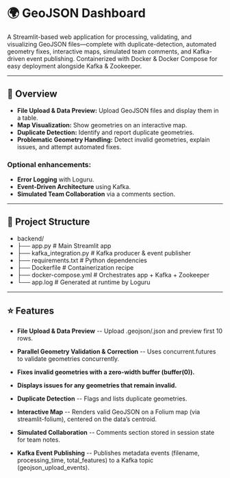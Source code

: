# 🌍 GeoJSON Dashboard

A Streamlit-based web application for processing, validating, and visualizing GeoJSON files—complete with duplicate-detection, automated geometry fixes, interactive maps, simulated team comments, and Kafka-driven event publishing. Containerized with Docker & Docker Compose for easy deployment alongside Kafka & Zookeeper.

---

## 🚀 Overview

- **File Upload & Data Preview:** Upload GeoJSON files and display them in a table.
- **Map Visualization:** Show geometries on an interactive map.
- **Duplicate Detection:** Identify and report duplicate geometries.
- **Problematic Geometry Handling:** Detect invalid geometries, explain issues, and attempt automated fixes.

### Optional enhancements:
- **Error Logging** with Loguru.
- **Event-Driven Architecture** using Kafka.
- **Simulated Team Collaboration** via a comments section.

---

## 📂 Project Structure


 - backend/
 - ├── app.py                  # Main Streamlit app
 - ├── kafka_integration.py    # Kafka producer & event publisher
 - ├── requirements.txt        # Python dependencies
 - ├── Dockerfile              # Containerization recipe
 - ├── docker-compose.yml      # Orchestrates app + Kafka + Zookeeper
 - └── app.log                 # Generated at runtime by Loguru

---

## ⭐ Features

- **File Upload & Data Preview**
-- Upload .geojson/.json and preview first 10 rows.

- **Parallel Geometry Validation & Correction**
-- Uses concurrent.futures to validate geometries concurrently.

- **Fixes invalid geometries with a zero-width buffer (buffer(0)).**
- **Displays issues for any geometries that remain invalid.**

- **Duplicate Detection**
-- Flags and lists duplicate geometries.

- **Interactive Map**
-- Renders valid GeoJSON on a Folium map (via streamlit-folium), centered on the data’s centroid.

- **Simulated Collaboration**
-- Comments section stored in session state for team notes.

- **Kafka Event Publishing**
-- Publishes metadata events (filename, processing_time, total_features) to a Kafka topic (geojson_upload_events).
